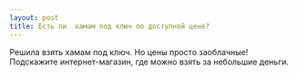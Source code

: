 ```yaml
---
layout: post 
title: Есть ли  хамам под ключ по доступной цене? 
--- 
```

Решила взять  хамам под ключ. Но цены просто заоблачные! Подскажите интернет-магазин, где можно взять за небольшие деньги. 